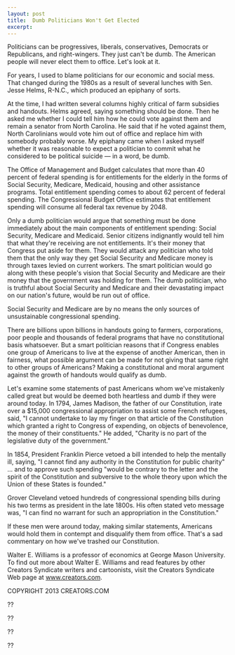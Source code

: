 ```yaml
---
layout: post
title:  Dumb Politicians Won't Get Elected
excerpt:
---
```


Politicians can be progressives, liberals, conservatives, Democrats or Republicans, and right-wingers. They just can't be dumb. The American people will never elect them to office. Let's look at it.

For years, I used to blame politicians for our economic and social mess. That changed during the 1980s as a result of several lunches with Sen. Jesse Helms, R-N.C., which produced an epiphany of sorts. 

At the time, I had written several columns highly critical of farm subsidies and handouts. Helms agreed, saying something should be done. Then he asked me whether I could tell him how he could vote against them and remain a senator from North Carolina. He said that if he voted against them, North Carolinians would vote him out of office and replace him with somebody probably worse. My epiphany came when I asked myself whether it was reasonable to expect a politician to commit what he considered to be political suicide — in a word, be dumb. 

The Office of Management and Budget calculates that more than 40 percent of federal spending is for entitlements for the elderly in the forms of Social Security, Medicare, Medicaid, housing and other assistance programs. Total entitlement spending comes to about 62 percent of federal spending. The Congressional Budget Office estimates that entitlement spending will consume all federal tax revenue by 2048. 

Only a dumb politician would argue that something must be done immediately about the main components of entitlement spending: Social Security, Medicare and Medicaid. Senior citizens indignantly would tell him that what they're receiving are not entitlements. It's their money that Congress put aside for them. They would attack any politician who told them that the only way they get Social Security and Medicare money is through taxes levied on current workers. The smart politician would go along with these people's vision that Social Security and Medicare are their money that the government was holding for them. The dumb politician, who is truthful about Social Security and Medicare and their devastating impact on our nation's future, would be run out of office.

Social Security and Medicare are by no means the only sources of unsustainable congressional spending.

 There are billions upon billions in handouts going to farmers, corporations, poor people and thousands of federal programs that have no constitutional basis whatsoever. But a smart politician reasons that if Congress enables one group of Americans to live at the expense of another American, then in fairness, what possible argument can be made for not giving that same right to other groups of Americans? Making a constitutional and moral argument against the growth of handouts would qualify as dumb.

Let's examine some statements of past Americans whom we've mistakenly called great but would be deemed both heartless and dumb if they were around today. In 1794, James Madison, the father of our Constitution, irate over a $15,000 congressional appropriation to assist some French refugees, said, "I cannot undertake to lay my finger on that article of the Constitution which granted a right to Congress of expending, on objects of benevolence, the money of their constituents." He added, "Charity is no part of the legislative duty of the government." 

In 1854, President Franklin Pierce vetoed a bill intended to help the mentally ill, saying, "I cannot find any authority in the Constitution for public charity" ... and to approve such spending "would be contrary to the letter and the spirit of the Constitution and subversive to the whole theory upon which the Union of these States is founded." 

Grover Cleveland vetoed hundreds of congressional spending bills during his two terms as president in the late 1800s. His often stated veto message was, "I can find no warrant for such an appropriation in the Constitution."

If these men were around today, making similar statements, Americans would hold them in contempt and disqualify them from office. That's a sad commentary on how we've trashed our Constitution.

Walter E. Williams is a professor of economics at George Mason University. To find out more about Walter E. Williams and read features by other Creators Syndicate writers and cartoonists, visit the Creators Syndicate Web page at www.creators.com.

COPYRIGHT 2013 CREATORS.COM

??



??



??



??
